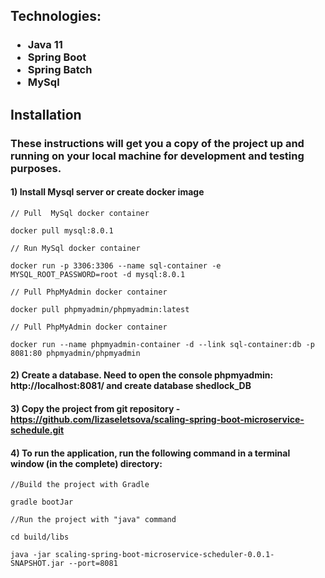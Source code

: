 <h2>Technologies:</h2>
<h3>
<ul>
<li href="https://docs.oracle.com/en/java/javase/11/core/java-core-libraries-developer-guide.pdf">Java 11</li>
<li href="https://docs.spring.io/spring-boot/docs/current/reference/htmlsingle/">Spring Boot</li>
<li href="https://docs.spring.io/spring-batch/docs/current/reference/html/index-single.html">Spring Batch</li>
<li href="https://dev.mysql.com/doc/">MySql</li>
</ul>
<h2>Installation</h2>
<h3> These instructions will get you a copy of the project up and running on your local machine for development and testing purposes.</h3>

#### 1) Install Mysql server or create docker image

```
// Pull  MySql docker container

docker pull mysql:8.0.1 
```

```
// Run MySql docker container

docker run -p 3306:3306 --name sql-container -e MYSQL_ROOT_PASSWORD=root -d mysql:8.0.1
```

```
// Pull PhpMyAdmin docker container

docker pull phpmyadmin/phpmyadmin:latest 
```

```
// Pull PhpMyAdmin docker container

docker run --name phpmyadmin-container -d --link sql-container:db -p 8081:80 phpmyadmin/phpmyadmin
```

#### 2) Create a database. Need to open the console phpmyadmin: http://localhost:8081/ and create database shedlock_DB

#### 3) Copy the project from git repository -https://github.com/lizaseletsova/scaling-spring-boot-microservice-schedule.git

#### 4) To run the application, run the following command in a terminal window (in the complete) directory:

```
//Build the project with Gradle

gradle bootJar
```

```
//Run the project with "java" command

cd build/libs

java -jar scaling-spring-boot-microservice-scheduler-0.0.1-SNAPSHOT.jar --port=8081
```
